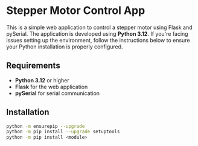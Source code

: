 # Stepper Motor Control App

This is a simple web application to control a stepper motor using Flask and pySerial. The application is developed using **Python 3.12**. If you're facing issues setting up the environment, follow the instructions below to ensure your Python installation is properly configured.

## Requirements

- **Python 3.12** or higher
- **Flask** for the web application
- **pySerial** for serial communication

## Installation

   ```bash
   python -m ensurepip --upgrade
   python -m pip install --upgrade setuptools
   python -m pip install <module>

